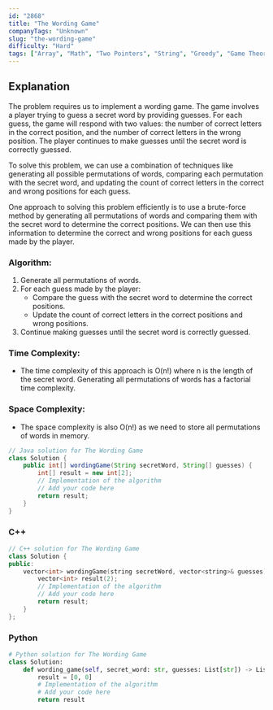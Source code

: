 ```yaml
---
id: "2868"
title: "The Wording Game"
companyTags: "Unknown"
slug: "the-wording-game"
difficulty: "Hard"
tags: ["Array", "Math", "Two Pointers", "String", "Greedy", "Game Theory"]
---
```


## Explanation

The problem requires us to implement a wording game. The game involves a player trying to guess a secret word by providing guesses. For each guess, the game will respond with two values: the number of correct letters in the correct position, and the number of correct letters in the wrong position. The player continues to make guesses until the secret word is correctly guessed.

To solve this problem, we can use a combination of techniques like generating all possible permutations of words, comparing each permutation with the secret word, and updating the count of correct letters in the correct and wrong positions for each guess.

One approach to solving this problem efficiently is to use a brute-force method by generating all permutations of words and comparing them with the secret word to determine the correct positions. We can then use this information to determine the correct and wrong positions for each guess made by the player.

### Algorithm:
1. Generate all permutations of words.
2. For each guess made by the player:
    - Compare the guess with the secret word to determine the correct positions.
    - Update the count of correct letters in the correct positions and wrong positions.
3. Continue making guesses until the secret word is correctly guessed.

### Time Complexity:
- The time complexity of this approach is O(n!) where n is the length of the secret word. Generating all permutations of words has a factorial time complexity.

### Space Complexity:
- The space complexity is also O(n!) as we need to store all permutations of words in memory.
```java
// Java solution for The Wording Game
class Solution {
    public int[] wordingGame(String secretWord, String[] guesses) {
        int[] result = new int[2];
        // Implementation of the algorithm
        // Add your code here
        return result;
    }
}
```

### C++
```cpp
// C++ solution for The Wording Game
class Solution {
public:
    vector<int> wordingGame(string secretWord, vector<string>& guesses) {
        vector<int> result(2);
        // Implementation of the algorithm
        // Add your code here
        return result;
    }
};
```

### Python
```python
# Python solution for The Wording Game
class Solution:
    def wording_game(self, secret_word: str, guesses: List[str]) -> List[int]:
        result = [0, 0]
        # Implementation of the algorithm
        # Add your code here
        return result
```